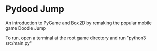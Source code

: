 # Pydood Jump
An introduction to PyGame and Box2D by remaking the popular mobile game Doodle Jump

To run, open a terminal at the root game directory and run "python3 src/main.py"
